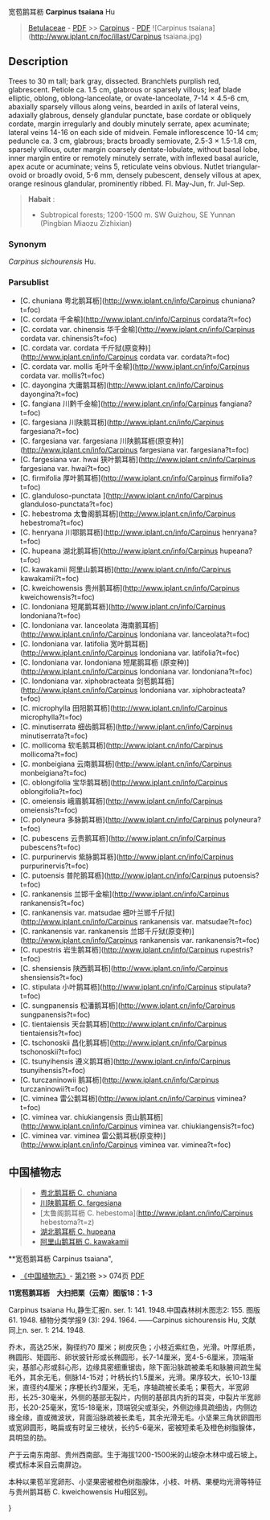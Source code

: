 宽苞鹅耳枥 **Carpinus tsaiana** Hu

> [Betulaceae](http://www.iplant.cn/info/Betulaceae?t=foc) - [PDF](http://www.iplant.cn/foc/pdf/Betulaceae.pdf) >> [Carpinus](http://www.iplant.cn/info/Carpinus?t=foc) - [PDF](http://www.iplant.cn/foc/pdf/Carpinus.pdf)
![Carpinus tsaiana](http://www.iplant.cn/foc/illast/Carpinus tsaiana.jpg)

## Description

Trees to 30 m tall; bark gray, dissected. Branchlets purplish red, glabrescent. Petiole ca. 1.5 cm, glabrous or sparsely villous; leaf blade elliptic, oblong, oblong-lanceolate, or ovate-lanceolate, 7-14 ×  4.5-6 cm, abaxially sparsely villous along veins, bearded in axils of lateral veins, adaxially glabrous, densely glandular punctate, base cordate or obliquely cordate, margin irregularly and doubly minutely serrate, apex acuminate; lateral veins 14-16 on each side of midvein. Female inflorescence 10-14 cm; peduncle ca. 3 cm, glabrous; bracts broadly semiovate, 2.5-3 ×  1.5-1.8 cm, sparsely villous, outer margin coarsely dentate-lobulate, without basal lobe, inner margin entire or remotely minutely serrate, with inflexed basal auricle, apex acute or acuminate; veins 5, reticulate veins obvious. Nutlet triangular-ovoid or broadly ovoid, 5-6 mm, densely pubescent, densely villous at apex, orange resinous glandular, prominently ribbed. Fl. May-Jun, fr. Jul-Sep.


> **Habait** : 
>*  Subtropical forests; 1200-1500 m. SW Guizhou, SE Yunnan (Pingbian Miaozu Zizhixian)

### Synonym
*Carpinus sichourensis* Hu.

### Parsublist

* [C.  chuniana  粤北鹅耳枥](http://www.iplant.cn/info/Carpinus chuniana?t=foc)
* [C.  cordata  千金榆](http://www.iplant.cn/info/Carpinus cordata?t=foc)
* [C.  cordata var. chinensis  华千金榆](http://www.iplant.cn/info/Carpinus cordata var. chinensis?t=foc)
* [C.  cordata var. cordata  千斤狱(原变种)](http://www.iplant.cn/info/Carpinus cordata var. cordata?t=foc)
* [C.  cordata var. mollis  毛叶千金榆](http://www.iplant.cn/info/Carpinus cordata var. mollis?t=foc)
* [C.  dayongina  大庸鹅耳枥](http://www.iplant.cn/info/Carpinus dayongina?t=foc)
* [C.  fangiana  川黔千金榆](http://www.iplant.cn/info/Carpinus fangiana?t=foc)
* [C.  fargesiana  川陕鹅耳枥](http://www.iplant.cn/info/Carpinus fargesiana?t=foc)
* [C.  fargesiana var. fargesiana  川陕鹅耳枥(原变种)](http://www.iplant.cn/info/Carpinus fargesiana var. fargesiana?t=foc)
* [C.  fargesiana var. hwai  狭叶鹅耳枥](http://www.iplant.cn/info/Carpinus fargesiana var. hwai?t=foc)
* [C.  firmifolia  厚叶鹅耳枥](http://www.iplant.cn/info/Carpinus firmifolia?t=foc)
* [C.  glanduloso-punctata  ](http://www.iplant.cn/info/Carpinus glanduloso-punctata?t=foc)
* [C.  hebestroma  太鲁阁鹅耳枥](http://www.iplant.cn/info/Carpinus hebestroma?t=foc)
* [C.  henryana  川鄂鹅耳枥](http://www.iplant.cn/info/Carpinus henryana?t=foc)
* [C.  hupeana  湖北鹅耳枥](http://www.iplant.cn/info/Carpinus hupeana?t=foc)
* [C.  kawakamii  阿里山鹅耳枥](http://www.iplant.cn/info/Carpinus kawakamii?t=foc)
* [C.  kweichowensis  贵州鹅耳枥](http://www.iplant.cn/info/Carpinus kweichowensis?t=foc)
* [C.  londoniana  短尾鹅耳枥](http://www.iplant.cn/info/Carpinus londoniana?t=foc)
* [C.  londoniana var. lanceolata  海南鹅耳枥](http://www.iplant.cn/info/Carpinus londoniana var. lanceolata?t=foc)
* [C.  londoniana var. latifolia  宽叶鹅耳枥](http://www.iplant.cn/info/Carpinus londoniana var. latifolia?t=foc)
* [C.  londoniana var. londoniana  短尾鹅耳枥 (原变种)](http://www.iplant.cn/info/Carpinus londoniana var. londoniana?t=foc)
* [C.  londoniana var. xiphobracteata  剑苞鹅耳枥](http://www.iplant.cn/info/Carpinus londoniana var. xiphobracteata?t=foc)
* [C.  microphylla  田阳鹅耳枥](http://www.iplant.cn/info/Carpinus microphylla?t=foc)
* [C.  minutiserrata  细齿鹅耳枥](http://www.iplant.cn/info/Carpinus minutiserrata?t=foc)
* [C.  mollicoma  软毛鹅耳枥](http://www.iplant.cn/info/Carpinus mollicoma?t=foc)
* [C.  monbeigiana  云南鹅耳枥](http://www.iplant.cn/info/Carpinus monbeigiana?t=foc)
* [C.  oblongifolia  宝华鹅耳枥](http://www.iplant.cn/info/Carpinus oblongifolia?t=foc)
* [C.  omeiensis  峨眉鹅耳枥](http://www.iplant.cn/info/Carpinus omeiensis?t=foc)
* [C.  polyneura  多脉鹅耳枥](http://www.iplant.cn/info/Carpinus polyneura?t=foc)
* [C.  pubescens  云贵鹅耳枥](http://www.iplant.cn/info/Carpinus pubescens?t=foc)
* [C.  purpurinervis  紫脉鹅耳枥](http://www.iplant.cn/info/Carpinus purpurinervis?t=foc)
* [C.  putoensis  普陀鹅耳枥](http://www.iplant.cn/info/Carpinus putoensis?t=foc)
* [C.  rankanensis  兰邯千金榆](http://www.iplant.cn/info/Carpinus rankanensis?t=foc)
* [C.  rankanensis var. matsudae  细叶兰邯千斤狱](http://www.iplant.cn/info/Carpinus rankanensis var. matsudae?t=foc)
* [C.  rankanensis var. rankanensis  兰邯千斤狱(原变种)](http://www.iplant.cn/info/Carpinus rankanensis var. rankanensis?t=foc)
* [C.  rupestris  岩生鹅耳枥](http://www.iplant.cn/info/Carpinus rupestris?t=foc)
* [C.  shensiensis  陕西鹅耳枥](http://www.iplant.cn/info/Carpinus shensiensis?t=foc)
* [C.  stipulata  小叶鹅耳枥](http://www.iplant.cn/info/Carpinus stipulata?t=foc)
* [C.  sungpanensis  松潘鹅耳枥](http://www.iplant.cn/info/Carpinus sungpanensis?t=foc)
* [C.  tientaiensis  天台鹅耳枥](http://www.iplant.cn/info/Carpinus tientaiensis?t=foc)
* [C.  tschonoskii  昌化鹅耳枥](http://www.iplant.cn/info/Carpinus tschonoskii?t=foc)
* [C.  tsunyihensis  遵义鹅耳枥](http://www.iplant.cn/info/Carpinus tsunyihensis?t=foc)
* [C.  turczaninowii  鹅耳枥](http://www.iplant.cn/info/Carpinus turczaninowii?t=foc)
* [C.  viminea  雷公鹅耳枥](http://www.iplant.cn/info/Carpinus viminea?t=foc)
* [C.  viminea var. chiukiangensis  贡山鹅耳枥](http://www.iplant.cn/info/Carpinus viminea var. chiukiangensis?t=foc)
* [C.  viminea var. viminea  雷公鹅耳枥(原变种)](http://www.iplant.cn/info/Carpinus viminea var. viminea?t=foc)


## 中国植物志

> * [粤北鹅耳枥  C.  chuniana](Carpinus-chuniana-粤北鹅耳枥.md)
> * [川陕鹅耳枥  C.  fargesiana](Carpinus-fargesiana-川陕鹅耳枥.md)
> * [太鲁阁鹅耳枥  C.  hebestoma](http://www.iplant.cn/info/Carpinus hebestoma?t=z)
> * [湖北鹅耳枥  C.  hupeana](Carpinus-hupeana-湖北鹅耳枥.md)
> * [阿里山鹅耳枥  C.  kawakamii](Carpinus-kawakamii-阿里山鹅耳枥.md)


**宽苞鹅耳枥 Carpinus tsaiana",

* [《中国植物志》](http://www.iplant.cn/frps)- [第21卷](http://www.iplant.cn/frps/vol/21) >> 074页 [PDF](http://www.iplant.cn/frps/pdf/21/074.pdf)


**11宽苞鹅耳枥　大扫把栗（云南）图版18：1-3**

Carpinus tsaiana Hu,静生汇报n. ser. 1: 141. 1948.中国森林树木图志2: 155. 图版61. 1948. 植物分类学报9 (3): 294. 1964. ——Carpinus sichourensis Hu, 文献同上n. ser. 1: 214. 1948.

乔木，高达25米，胸径约70 厘米；树皮灰色；小枝近紫红色，光滑。叶厚纸质，椭圆形、矩圆形、卵状披针形或长椭圆形，长7-14厘米，宽4-5-6厘米，顶端渐尖，基部心形或斜心形，边缘具密细重锯齿，除下面沿脉疏被柔毛和脉腋间疏生髯毛外，其余无毛，侧脉14-15对；叶柄长约1.5厘米，光滑。果序较大，长10-13厘米，直径约4厘米；序梗长约3厘米，无毛，序轴疏被长柔毛；果苞大，半宽卵形，长25-30毫米，外侧的基部无裂片，内侧的基部具内折的耳突，中裂片半宽卵形，长20-25毫米，宽15-18毫米，顶端锐尖或渐尖，外侧边缘具疏细齿，内侧边缘全缘，直或微波状，背面沿脉疏被长柔毛，其余光滑无毛。小坚果三角状卵圆形或宽卵圆形，略扁或有时呈三棱状，长约5-6毫米，密被短柔毛及橙色树脂腺体，具明显的肋。

产于云南东南部、贵州西南部。生于海拔1200-1500米的山坡杂木林中或石坡上。模式标本采自云南屏边。

本种以果苞半宽卵形、小坚果密被橙色树脂腺体，小枝、叶柄、果梗均光滑等特征与贵州鹅耳枥 C. kweichowensis Hu相区别。

}